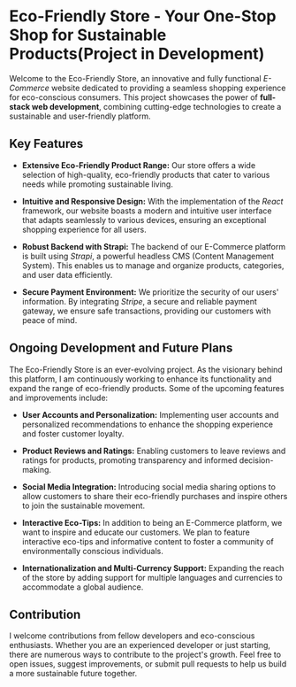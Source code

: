 # Eco-Friendly Store - Your One-Stop Shop for Sustainable Products(Project in Development)

Welcome to the Eco-Friendly Store, an innovative and fully functional *E-Commerce* website dedicated to providing a seamless shopping experience for eco-conscious consumers. This project showcases the power of **full-stack web development**, combining cutting-edge technologies to create a sustainable and user-friendly platform.

## Key Features

- **Extensive Eco-Friendly Product Range:** Our store offers a wide selection of high-quality, eco-friendly products that cater to various needs while promoting sustainable living.

- **Intuitive and Responsive Design:** With the implementation of the *React* framework, our website boasts a modern and intuitive user interface that adapts seamlessly to various devices, ensuring an exceptional shopping experience for all users.

- **Robust Backend with Strapi:** The backend of our E-Commerce platform is built using *Strapi*, a powerful headless CMS (Content Management System). This enables us to manage and organize products, categories, and user data efficiently.

- **Secure Payment Environment:** We prioritize the security of our users' information. By integrating *Stripe*, a secure and reliable payment gateway, we ensure safe transactions, providing our customers with peace of mind.

## Ongoing Development and Future Plans

The Eco-Friendly Store is an ever-evolving project. As the visionary behind this platform, I am continuously working to enhance its functionality and expand the range of eco-friendly products. Some of the upcoming features and improvements include:

- **User Accounts and Personalization:** Implementing user accounts and personalized recommendations to enhance the shopping experience and foster customer loyalty.

- **Product Reviews and Ratings:** Enabling customers to leave reviews and ratings for products, promoting transparency and informed decision-making.

- **Social Media Integration:** Introducing social media sharing options to allow customers to share their eco-friendly purchases and inspire others to join the sustainable movement.

- **Interactive Eco-Tips:** In addition to being an E-Commerce platform, we want to inspire and educate our customers. We plan to feature interactive eco-tips and informative content to foster a community of environmentally conscious individuals.

- **Internationalization and Multi-Currency Support:** Expanding the reach of the store by adding support for multiple languages and currencies to accommodate a global audience.

## Contribution

I welcome contributions from fellow developers and eco-conscious enthusiasts. Whether you are an experienced developer or just starting, there are numerous ways to contribute to the project's growth. Feel free to open issues, suggest improvements, or submit pull requests to help us build a more sustainable future together.
